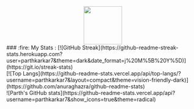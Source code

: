 <div id="header" align="center">
  <img src="https://media.giphy.com/media/M9gbBd9nbDrOTu1Mqx/giphy.gif" width="100"/>
  <br/>
  <img src="https://komarev.com/ghpvc/?username=parthkarkar7&style=flat-square&color=blue" alt=""/>
</div>
### :fire: My Stats :
[![GitHub Streak](https://github-readme-streak-stats.herokuapp.com?user=parthkarkar7&theme=dark&date_format=j%20M%5B%20Y%5D)](https://git.io/streak-stats)
<br/>
[![Top Langs](https://github-readme-stats.vercel.app/api/top-langs/?username=parthkarkar7&layout=compact&theme=vision-friendly-dark)](https://github.com/anuraghazra/github-readme-stats)
<br/>
![Parth's GitHub stats](https://github-readme-stats.vercel.app/api?username=parthkarkar7&show_icons=true&theme=radical)
